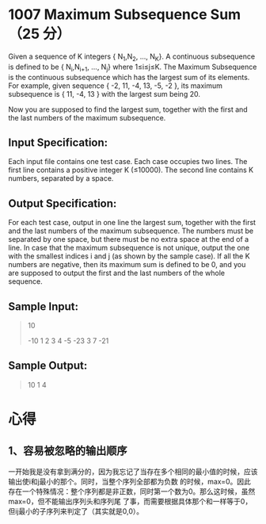 # 1007 Maximum Subsequence Sum （25 分）
Given a sequence of K integers { N<sub>1</sub>,N<sub>2</sub>, ..., N<sub>​K</sub>}. A continuous subsequence is defined to be { N<sub>i</sub>,N<sub>i+1</sub>, ..., N<sub>j</sub>} where 1≤i≤j≤K. The Maximum Subsequence is the continuous subsequence which has the largest sum of its elements. For example, given sequence { -2, 11, -4, 13, -5, -2 }, its maximum subsequence is { 11, -4, 13 } with the largest sum being 20.

Now you are supposed to find the largest sum, together with the first and the last numbers of the maximum subsequence.

## Input Specification:
Each input file contains one test case. Each case occupies two lines. The first line contains a positive integer K (≤10000). The second line contains K numbers, separated by a space.

## Output Specification:
For each test case, output in one line the largest sum, together with the first and the last numbers of the maximum subsequence. The numbers must be separated by one space, but there must be no extra space at the end of a line. In case that the maximum subsequence is not unique, output the one with the smallest indices i and j (as shown by the sample case). If all the K numbers are negative, then its maximum sum is defined to be 0, and you are supposed to output the first and the last numbers of the whole sequence.

## Sample Input:
>10
>
>-10 1 2 3 4 -5 -23 3 7 -21
## Sample Output:
>10 1 4

# 心得
## 1、容易被忽略的输出顺序
一开始我是没有拿到满分的，因为我忘记了当存在多个相同的最小值的时候，应该输出使i和j最小的那个。同时，当整个序列全部都为负数
的时候，max=0。因此存在一个特殊情况：整个序列都是非正数，同时第一个数为0。那么这时候，虽然max=0，但不能输出序列头和序列尾
了事，而需要根据具体那个和一样等于0，但ij最小的子序列来判定了（其实就是0,0）。
